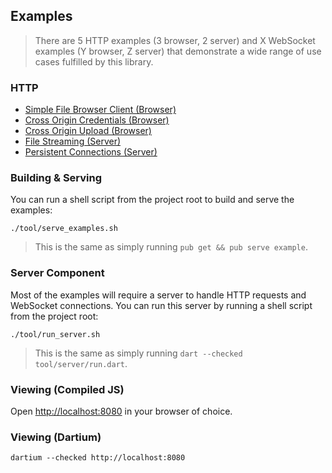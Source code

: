 Examples
--------

> There are 5 HTTP examples (3 browser, 2 server) and X WebSocket examples (Y browser, Z server) that demonstrate a wide range of use cases fulfilled by this library.

### HTTP
- [Simple File Browser Client (Browser)](http/simple_client)
- [Cross Origin Credentials (Browser)](http/cross_origin_credentials)
- [Cross Origin Upload (Browser)](http/cross_origin_upload)
- [File Streaming (Server)](http/file_streaming)
- [Persistent Connections (Server)](http/persistent_connections)


### Building & Serving
You can run a shell script from the project root to build and serve the examples:
```
./tool/serve_examples.sh
```

> This is the same as simply running `pub get && pub serve example`.


### Server Component
Most of the examples will require a server to handle HTTP requests and WebSocket connections. You can run this server by running a shell script from the project root:
```
./tool/run_server.sh
```

> This is the same as simply running `dart --checked tool/server/run.dart`.


### Viewing (Compiled JS)
Open [http://localhost:8080](http://localhost:8080) in your browser of choice.

### Viewing (Dartium)
```
dartium --checked http://localhost:8080
```